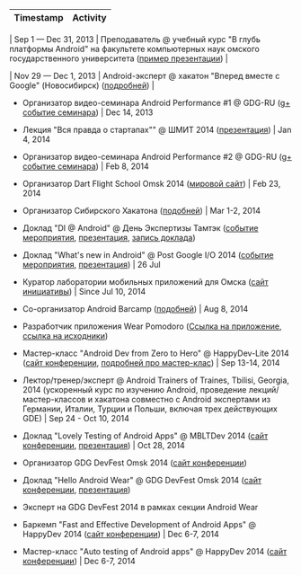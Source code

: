 | Timestamp | Activity |
| --------- | -------- |

| Sep 1 — Dec 31, 2013 | Преподаватель @ учебный курс "В глубь платформы Android" на факультете компьютерных наук омского государственного университета ([пример презентации](https://speakerdeck.com/alexkorovyansky/dive-into-android-osnovy-intierfieisa-pol-zovatielia)) |

| Nov 29 — Dec 1, 2013 | Android-эксперт @ хакатон "Вперед вместе с Google" (Новосибирск) ([подробней](http://habrahabr.ru/company/google/blog/202672/)) |

* Организатор видео-семинара Android Performance #1 @ GDG-RU ([g+ событие семинара](https://plus.google.com/events/cpqccs0rlcrt7r0hr5to3h3q6ak)) | Dec 14, 2013

* Лекция "Вся правда о стартапах"" @ ШМИТ 2014 ([презентация](https://speakerdeck.com/alexkorovyansky/vsia-pravda-o-startapakh)) | Jan 4, 2014

* Организатор видео-семинара Android Performance #2 @ GDG-RU ([g+ событие семинара](https://plus.google.com/events/cj0706u10bkk9alvvpvouo1ier8)) | Feb 8, 2014

* Организатор Dart Flight School Omsk 2014 ([мировой сайт](https://www.dartlang.org/events/2014/flight-school/)) | Feb 23, 2014

* Организатор Сибирского Хакатона ([подобней](http://habrahabr.ru/company/google/blog/214053/)) | Mar 1-2, 2014

* Доклад "DI @ Android" @ День Экспертизы Тамтэк ([событие мероприятия](http://vk.com/thumbtack_expert_day), [презентация](https://speakerdeck.com/AlexKorovyansky/di-at-android), [запись доклада](http://youtu.be/tPs1e3dQ6FU))

* Доклад "What's new in Android" @ Post Google I/O 2014 ([событие мероприятия](https://plus.google.com/events/cbchfi6lj8cuk06vvns2csa66v4), [презентация](https://speakerdeck.com/alexkorovyansky/whats-new-in-android)) | 26 Jul

* Куратор лаборатории мобильных приложений для Омска  ([сайт инициативы](http://apps4omsk.ru)) | Since Jul 10, 2014

* Со-организатор Android Barcamp ([подобней](https://plus.google.com/events/coorccja0rmvlbho42vjnm3cu9k)) | Aug 8, 2014

* Разработчик приложения Wear Pomodoro ([Ссылка на приложение](https://play.google.com/store/apps/details?id=com.alexkorovyansky.wearpomodoro&hl=en), [ссылка на исходники](https://github.com/AlexKorovyansky/WearPomodoro))

* Мастер-класс "Android Dev from Zero to Hero" @ HappyDev-Lite 2014 ([сайт конференции](http://happydev-lite.ru), [подробней про мастер-клас](https://github.com/AlexKorovyansky/happydev-master-class)) | Sep 13-14, 2014

* Лектор/тренер/эксперт @ Android Trainers of Traines, Tbilisi, Georgia, 2014 (ускоренный курс по изучению Android, проведение лекций/мастер-классов и хакатона совместно с Android экспертами из Германии, Италии, Турции и Польши, включая трех действующих GDE) | Sep 24 - Oct 10, 2014

* Доклад "Lovely Testing of Android Apps" @ MBLTDev 2014 ([сайт конференции](http://mbltdev.ru/), [презентация](https://speakerdeck.com/alexkorovyansky/lovely-testing-of-android-apps)) | Oct 28, 2014

* Организатор GDG DevFest Omsk 2014 ([сайт конференции](http://gdg-devfest-omsk.org))

* Доклад "Hello Android Wear" @ GDG DevFest Omsk 2014 ([сайт конференции](http://gdg-devfest-omsk.org), [презентация](WIP))

* Эксперт на GDG DevFest 2014 в рамках секции Android Wear

* Баркемп "Fast and Effective Development of Android Apps" @ HappyDev 2014 ([сайт конференции](http://happydev.ru)) | Dec 6-7, 2014

* Мастер-класс "Auto testing of Android apps" @ HappyDev 2014 ([сайт конференции](http://happydev.ru)) | Dec 6-7, 2014
